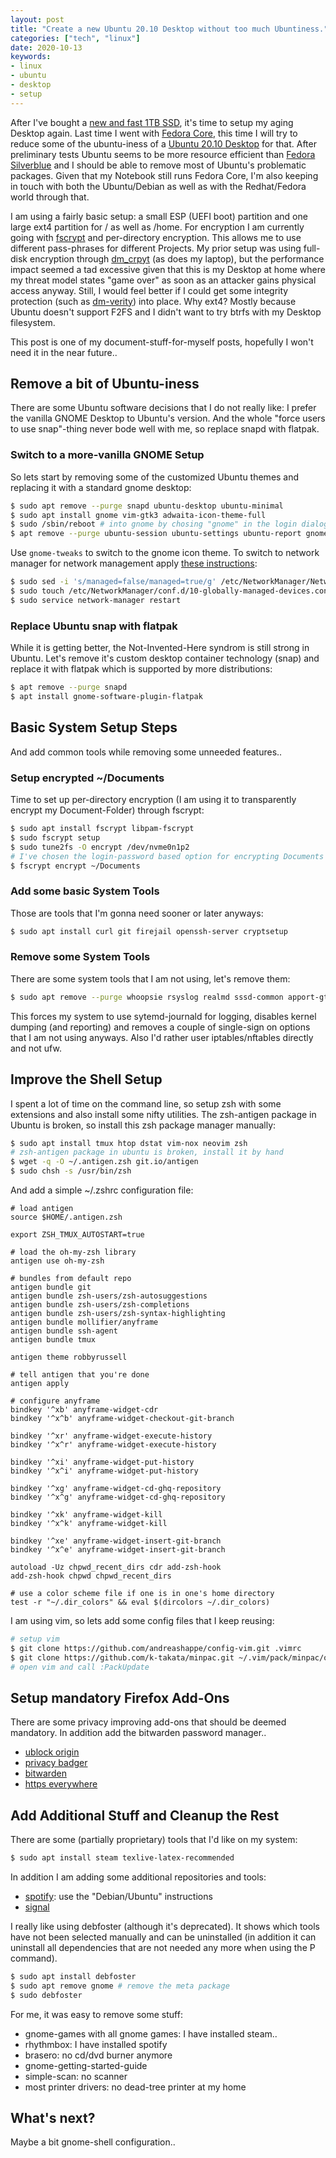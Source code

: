 ```yaml
---
layout: post
title: "Create a new Ubuntu 20.10 Desktop without too much Ubuntiness."
categories: ["tech", "linux"]
date: 2020-10-13
keywords:
- linux
- ubuntu
- desktop
- setup
---
```


After I've bought a [new and fast 1TB SSD](https://amzn.to/34Tqc6X), it's time to setup my aging Desktop again. Last time I went with [Fedora Core](https://getfedora.org), this time I will try to reduce some of the ubuntu-iness of a [Ubuntu 20.10 Desktop](http://cdimage.ubuntu.com/daily-live/current/) for that. After preliminary tests Ubuntu seems to be more resource efficient than [Fedora Silverblue](https://silverblue.fedoraproject.org/) and I should be able to remove most of Ubuntu's problematic packages. Given that my Notebook still runs Fedora Core, I'm also keeping in touch with both the Ubuntu/Debian as well as with the Redhat/Fedora world through that.

I am using a fairly basic setup: a small ESP (UEFI boot) partition and one large ext4 partition for / as well as /home. For encryption I am currently going with [fscrypt](https://wiki.archlinux.org/index.php/Fscrypt) and per-directory encryption. This allows me to use different pass-phrases for different Projects. My prior setup was using full-disk encryption through [dm_crpyt](https://wiki.archlinux.org/index.php/dm-crypt) (as does my laptop), but the performance impact seemed a tad excessive given that this is my Desktop at home where my threat model states "game over" as soon as an attacker gains physical access anyway. Still, I would feel better if I could get some integrity protection (such as [dm-verity](https://www.kynetics.com/docs/2018/introduction-to-dm-verity-on-android/)) into place. Why ext4? Mostly because Ubuntu doesn't support F2FS and I didn't want to try btrfs with my Desktop filesystem.

This post is one of my document-stuff-for-myself posts, hopefully I won't need it in the near future..

## Remove a bit of Ubuntu-iness

There are some Ubuntu software decisions that I do not really like: I prefer the vanilla GNOME Desktop to Ubuntu's version. And the whole "force users to use snap"-thing never bode well with me, so replace snapd with flatpak.

### Switch to a more-vanilla GNOME Setup

So lets start by removing some of the customized Ubuntu themes and replacing it with a standard gnome desktop:

~~~ bash
$ sudo apt remove --purge snapd ubuntu-desktop ubuntu-minimal
$ sudo apt install gnome vim-gtk3 adwaita-icon-theme-full
$ sudo /sbin/reboot # into gnome by chosing "gnome" in the login dialog
$ apt remove --purge ubuntu-session ubuntu-settings ubuntu-report gnome-shell-extension-ubuntu-dock yaru-theme-gnome-shell yaru-theme-gtk yaru-theme-icon yaru-theme-sound netplan.io
~~~

Use `gnome-tweaks` to switch to the gnome icon theme. To switch to network manager for network management apply [these instructions](https://superuser.com/questions/1429490/unmanaged-network-manager-in-ubuntu):

~~~ bash
$ sudo sed -i 's/managed=false/managed=true/g' /etc/NetworkManager/NetworkManager.conf
$ sudo touch /etc/NetworkManager/conf.d/10-globally-managed-devices.conf
$ sudo service network-manager restart
~~~

### Replace Ubuntu snap with flatpak

While it is getting better, the Not-Invented-Here syndrom is still strong in Ubuntu. Let's remove it's custom desktop container technology (snap) and replace it with flatpak which is supported by more distributions:

~~~ bash
$ apt remove --purge snapd
$ apt install gnome-software-plugin-flatpak
~~~
## Basic System Setup Steps

And add common tools while removing some unneeded features..

### Setup encrypted ~/Documents

Time to set up per-directory encryption (I am using it to transparently encrypt my Document-Folder) through fscrypt:

~~~ bash
$ sudo apt install fscrypt libpam-fscrypt
$ sudo fscrypt setup
$ sudo tune2fs -O encrypt /dev/nvme0n1p2
# I've chosen the login-password based option for encrypting Documents
$ fscrypt encrypt ~/Documents
~~~

### Add some basic System Tools

Those are tools that I'm gonna need sooner or later anyways:

~~~ bash
$ sudo apt install curl git firejail openssh-server cryptsetup
~~~

### Remove some System Tools

There are some system tools that I am not using, let's remove them:

~~~ bash
$ sudo apt remove --purge whoopsie rsyslog realmd sssd-common apport-gtk ufw
~~~

This forces my system to use sytemd-journald for logging, disables kernel dumping (and reporting) and removes a couple of single-sign on options that I am not using anyways. Also I'd rather user iptables/nftables directly and not ufw.

## Improve the Shell Setup

I spent a lot of time on the command line, so setup zsh with some extensions and also install some nifty utilities. The zsh-antigen package in Ubuntu is broken, so install this zsh package manager manually:

~~~ bash
$ sudo apt install tmux htop dstat vim-nox neovim zsh
# zsh-antigen package in ubuntu is broken, install it by hand
$ wget -q -O ~/.antigen.zsh git.io/antigen
$ sudo chsh -s /usr/bin/zsh
~~~

And add a simple ~/.zshrc configuration file:

~~~ text
# load antigen
source $HOME/.antigen.zsh

export ZSH_TMUX_AUTOSTART=true

# load the oh-my-zsh library
antigen use oh-my-zsh

# bundles from default repo
antigen bundle git
antigen bundle zsh-users/zsh-autosuggestions
antigen bundle zsh-users/zsh-completions
antigen bundle zsh-users/zsh-syntax-highlighting
antigen bundle mollifier/anyframe
antigen bundle ssh-agent
antigen bundle tmux

antigen theme robbyrussell

# tell antigen that you're done
antigen apply

# configure anyframe
bindkey '^xb' anyframe-widget-cdr
bindkey '^x^b' anyframe-widget-checkout-git-branch

bindkey '^xr' anyframe-widget-execute-history
bindkey '^x^r' anyframe-widget-execute-history

bindkey '^xi' anyframe-widget-put-history
bindkey '^x^i' anyframe-widget-put-history

bindkey '^xg' anyframe-widget-cd-ghq-repository
bindkey '^x^g' anyframe-widget-cd-ghq-repository

bindkey '^xk' anyframe-widget-kill
bindkey '^x^k' anyframe-widget-kill

bindkey '^xe' anyframe-widget-insert-git-branch
bindkey '^x^e' anyframe-widget-insert-git-branch

autoload -Uz chpwd_recent_dirs cdr add-zsh-hook
add-zsh-hook chpwd chpwd_recent_dirs

# use a color scheme file if one is in one's home directory
test -r "~/.dir_colors" && eval $(dircolors ~/.dir_colors)
~~~

I am using vim, so lets add some config files that I keep reusing:

~~~ bash
# setup vim
$ git clone https://github.com/andreashappe/config-vim.git .vimrc
$ git clone https://github.com/k-takata/minpac.git ~/.vim/pack/minpac/opt/minpac
# open vim and call :PackUpdate
~~~

## Setup mandatory Firefox Add-Ons

There are some privacy improving add-ons that should be deemed mandatory. In addition add the bitwarden password manager..

* [ublock origin](https://addons.mozilla.org/de/firefox/addon/ublock-origin)
* [privacy badger](https://addons.mozilla.org/de/firefox/addon/privacy-badger17)
* [bitwarden](https://addons.mozilla.org/de/firefox/addon/bitwarden-password-manager)
* [https everywhere](https://addons.mozilla.org/de/firefox/addon/https-everywhere/)

## Add Additional Stuff and Cleanup the Rest

There are some (partially proprietary) tools that I'd like on my system:

~~~ bash
$ sudo apt install steam texlive-latex-recommended
~~~

In addition I am adding some additional repositories and tools:

* [spotify](https://www.spotify.com/us/download/linux/): use the "Debian/Ubuntu" instructions
* [signal](https://signal.org/de/download/)

I really like using debfoster (although it's deprecated). It shows which tools have not been selected manually and can be uninstalled (in addition it can uninstall all dependencies that are not needed any more when using the P command).

~~~ bash
$ sudo apt install debfoster
$ sudo apt remove gnome # remove the meta package
$ sudo debfoster
~~~

For me, it was easy to remove some stuff:

* gnome-games with all gnome games: I have installed steam..
* rhythmbox: I have installed spotify
* brasero: no cd/dvd burner anymore
* gnome-getting-started-guide
* simple-scan: no scanner
* most printer drivers: no dead-tree printer at my home

## What's next?

Maybe a bit gnome-shell configuration..
